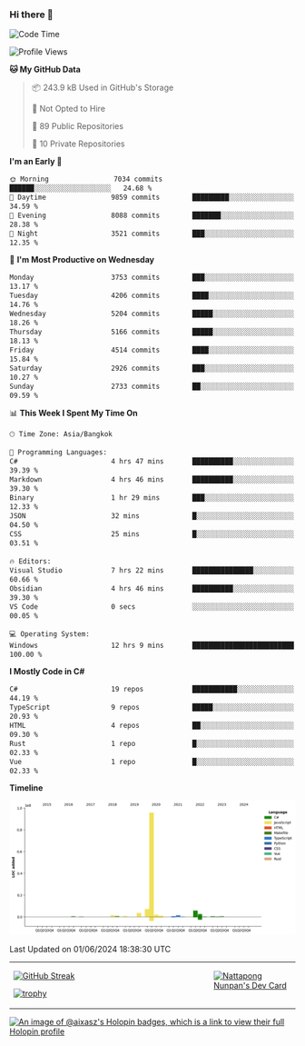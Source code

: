 ### Hi there 👋

<!--START_SECTION:waka-->
![Code Time](http://img.shields.io/badge/Code%20Time-1%2C684%20hrs%2040%20mins-blue)

![Profile Views](http://img.shields.io/badge/Profile%20Views-2-blue)

**🐱 My GitHub Data** 

> 📦 243.9 kB Used in GitHub's Storage 
 > 
> 🚫 Not Opted to Hire
 > 
> 📜 89 Public Repositories 
 > 
> 🔑 10 Private Repositories 
 > 
**I'm an Early 🐤** 

```text
🌞 Morning                7034 commits        ██████░░░░░░░░░░░░░░░░░░░   24.68 % 
🌆 Daytime                9859 commits        █████████░░░░░░░░░░░░░░░░   34.59 % 
🌃 Evening                8088 commits        ███████░░░░░░░░░░░░░░░░░░   28.38 % 
🌙 Night                  3521 commits        ███░░░░░░░░░░░░░░░░░░░░░░   12.35 % 
```
📅 **I'm Most Productive on Wednesday** 

```text
Monday                   3753 commits        ███░░░░░░░░░░░░░░░░░░░░░░   13.17 % 
Tuesday                  4206 commits        ████░░░░░░░░░░░░░░░░░░░░░   14.76 % 
Wednesday                5204 commits        █████░░░░░░░░░░░░░░░░░░░░   18.26 % 
Thursday                 5166 commits        █████░░░░░░░░░░░░░░░░░░░░   18.13 % 
Friday                   4514 commits        ████░░░░░░░░░░░░░░░░░░░░░   15.84 % 
Saturday                 2926 commits        ███░░░░░░░░░░░░░░░░░░░░░░   10.27 % 
Sunday                   2733 commits        ██░░░░░░░░░░░░░░░░░░░░░░░   09.59 % 
```


📊 **This Week I Spent My Time On** 

```text
🕑︎ Time Zone: Asia/Bangkok

💬 Programming Languages: 
C#                       4 hrs 47 mins       ██████████░░░░░░░░░░░░░░░   39.39 % 
Markdown                 4 hrs 46 mins       ██████████░░░░░░░░░░░░░░░   39.30 % 
Binary                   1 hr 29 mins        ███░░░░░░░░░░░░░░░░░░░░░░   12.33 % 
JSON                     32 mins             █░░░░░░░░░░░░░░░░░░░░░░░░   04.50 % 
CSS                      25 mins             █░░░░░░░░░░░░░░░░░░░░░░░░   03.51 % 

🔥 Editors: 
Visual Studio            7 hrs 22 mins       ███████████████░░░░░░░░░░   60.66 % 
Obsidian                 4 hrs 46 mins       ██████████░░░░░░░░░░░░░░░   39.30 % 
VS Code                  0 secs              ░░░░░░░░░░░░░░░░░░░░░░░░░   00.05 % 

💻 Operating System: 
Windows                  12 hrs 9 mins       █████████████████████████   100.00 % 
```

**I Mostly Code in C#** 

```text
C#                       19 repos            ███████████░░░░░░░░░░░░░░   44.19 % 
TypeScript               9 repos             █████░░░░░░░░░░░░░░░░░░░░   20.93 % 
HTML                     4 repos             ██░░░░░░░░░░░░░░░░░░░░░░░   09.30 % 
Rust                     1 repo              █░░░░░░░░░░░░░░░░░░░░░░░░   02.33 % 
Vue                      1 repo              █░░░░░░░░░░░░░░░░░░░░░░░░   02.33 % 
```



**Timeline**

![Lines of Code chart](https://raw.githubusercontent.com/aixasz/aixasz/main/assets/bar_graph.png)


 Last Updated on 01/06/2024 18:38:30 UTC
<!--END_SECTION:waka-->

<table>
<tr>
<td width="70%" valign="top">
 
 [![GitHub Streak](http://github-readme-streak-stats.herokuapp.com?user=aixasz&theme=github-dark&hide_border=true&date_format=%5BY%20%5DM%20j)](https://git.io/streak-stats)

 [![trophy](https://github-profile-trophy.vercel.app/?username=aixasz&theme=onedark)](https://github.com/ryo-ma/github-profile-trophy)
 </td>
<td width="30%" valign="top">
 
<a href="https://app.daily.dev/aixasz"><img src="https://api.daily.dev/devcards/403207936e6547c9a85ea449e9f3abe8.png?r=re8" alt="Nattapong Nunpan's Dev Card"/></a>

 </td>
</tr>
</table>

[![An image of @aixasz's Holopin badges, which is a link to view their full Holopin profile](https://holopin.me/aixasz)](https://holopin.io/@aixasz)
 
